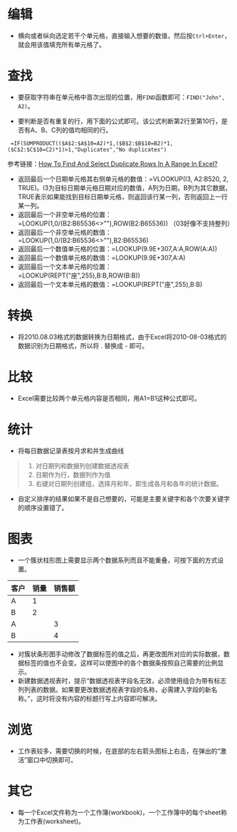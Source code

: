 # 编辑

- 横向或者纵向选定若干个单元格，直接输入想要的数值，然后按`Ctrl+Enter`，就会用该值填充所有单元格了。

# 查找

- 要获取字符串在单元格中首次出现的位置，用`FIND`函数即可：`FIND("John", A2)`。

- 要判断是否有重复的行，用下面的公式即可。该公式判断第2行至第10行，是否有A、B、C列的值均相同的行。
```
 =IF(SUMPRODUCT(($A$2:$A$10=A2)*1,($B$2:$B$10=B2)*1,($C$2:$C$10=C2)*1)>1,"Duplicates","No duplicates")
 ```
 参考链接：[How To Find And Select Duplicate Rows In A Range In Excel?](https://www.extendoffice.com/documents/excel/1352-excel-find-duplicate-rows.html)

- 返回最后一个日期单元格其右侧单元格的数值：=VLOOKUP(I3, A2:B520, 2, TRUE)。I3为目标日期单元格日期对应的数值，A列为日期，B列为其它数据，TRUE表示如果能找到目标日期单元格，则返回该行某一列，否则返回上一行某一列。
- 返回最后一个非空单元格的位置：=LOOKUP(1,0/(B2:B65536<>""),ROW(B2:B65536)) （03好像不支持整列）
- 返回最后一个非空单元格的数值：=LOOKUP(1,0/(B2:B65536<>""),B2:B65536)
- 返回最后一个数值单元格的位置：=LOOKUP(9.9E+307,A:A,ROW(A:A))
- 返回最后一个数值单元格的数值：=LOOKUP(9.9E+307,A:A)
- 返回最后一个文本单元格的位置：=LOOKUP(REPT("座",255),B:B,ROW(B:B))
- 返回最后一个文本单元格的数值：=LOOKUP(REPT("座",255),B:B)

# 转换

- 将2010.08.03格式的数据转换为日期格式，由于Excel将2010-08-03格式的数据识别为日期格式，所以将 . 替换成 - 即可。

# 比较

- Excel需要比较两个单元格内容是否相同，用A1=B1这种公式即可。

# 统计

- 将每日数据记录表按月求和并生成曲线
> 1. 对日期列和数据列创建数据透视表
> 2. 日期作为行，数据列作为值
> 3. 右键对日期列创建组，选择月和年，即生成各月和各年的统计数据。

- 自定义排序的结果如果不是自己想要的，可能是主要关键字和各个次要关键字的顺序设置错了。

# 图表

- 一个簇状柱形图上需要显示两个数据系列而且不能重叠，可按下面的方式设置。

|客户|销量|销售额|
|--|--|--|
|A|1| |
|B|2| |
|A| |3|
|B| |4|

- 对簇状条形图手动修改了数据标签的值之后，再更改图所对应的实际数据，数据标签的值也不会变。这样可以使图中的各个数据条按照自己需要的比例显示。
- 新建数据透视表时，提示“数据透视表字段名无效，必须使用组合为带有标志列列表的数据。如果要更改数据透视表字段的名称，必需建入字段的新名称。”，这时将没有内容的标题行写上内容即可解决。

# 浏览

- 工作表较多，需要切换的时候，在底部的左右箭头图标上右击，在弹出的“激活”窗口中切换即可。

# 其它

- 每一个Excel文件称为一个工作簿(workbook)，一个工作簿中的每个sheet称为工作表(worksheet)。
